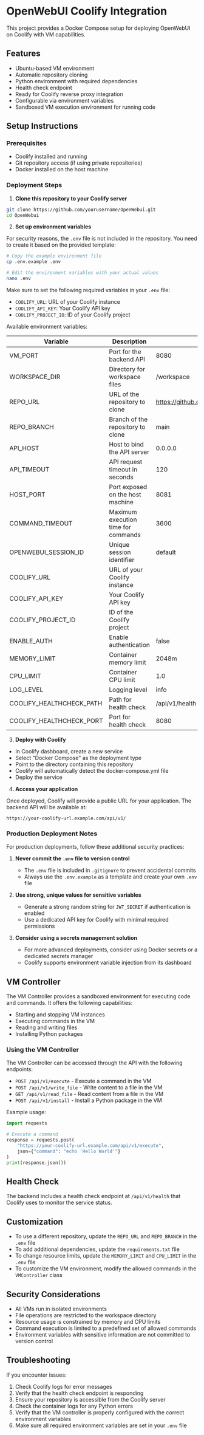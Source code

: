 # OpenWebUI Coolify Integration

This project provides a Docker Compose setup for deploying OpenWebUI on Coolify with VM capabilities.

## Features

- Ubuntu-based VM environment
- Automatic repository cloning
- Python environment with required dependencies
- Health check endpoint
- Ready for Coolify reverse proxy integration
- Configurable via environment variables
- Sandboxed VM execution environment for running code

## Setup Instructions

### Prerequisites

- Coolify installed and running
- Git repository access (if using private repositories)
- Docker installed on the host machine

### Deployment Steps

1. **Clone this repository to your Coolify server**

```bash
git clone https://github.com/yourusername/OpenWebui.git
cd OpenWebui
```

2. **Set up environment variables**

For security reasons, the `.env` file is not included in the repository. You need to create it based on the provided template:

```bash
# Copy the example environment file
cp .env.example .env

# Edit the environment variables with your actual values
nano .env
```

Make sure to set the following required variables in your `.env` file:

- `COOLIFY_URL`: URL of your Coolify instance
- `COOLIFY_API_KEY`: Your Coolify API key
- `COOLIFY_PROJECT_ID`: ID of your Coolify project

Available environment variables:

| Variable | Description | Default |
|----------|-------------|---------|
| VM_PORT | Port for the backend API | 8080 |
| WORKSPACE_DIR | Directory for workspace files | /workspace |
| REPO_URL | URL of the repository to clone | https://github.com/amintt2/OpenWebui.git |
| REPO_BRANCH | Branch of the repository to clone | main |
| API_HOST | Host to bind the API server | 0.0.0.0 |
| API_TIMEOUT | API request timeout in seconds | 120 |
| HOST_PORT | Port exposed on the host machine | 8081 |
| COMMAND_TIMEOUT | Maximum execution time for commands | 3600 |
| OPENWEBUI_SESSION_ID | Unique session identifier | default |
| COOLIFY_URL | URL of your Coolify instance | |
| COOLIFY_API_KEY | Your Coolify API key | |
| COOLIFY_PROJECT_ID | ID of the Coolify project | |
| ENABLE_AUTH | Enable authentication | false |
| MEMORY_LIMIT | Container memory limit | 2048m |
| CPU_LIMIT | Container CPU limit | 1.0 |
| LOG_LEVEL | Logging level | info |
| COOLIFY_HEALTHCHECK_PATH | Path for health check | /api/v1/health |
| COOLIFY_HEALTHCHECK_PORT | Port for health check | 8080 |

3. **Deploy with Coolify**

- In Coolify dashboard, create a new service
- Select "Docker Compose" as the deployment type
- Point to the directory containing this repository
- Coolify will automatically detect the docker-compose.yml file
- Deploy the service

4. **Access your application**

Once deployed, Coolify will provide a public URL for your application. The backend API will be available at:

```
https://your-coolify-url.example.com/api/v1/
```

### Production Deployment Notes

For production deployments, follow these additional security practices:

1. **Never commit the `.env` file to version control**
   - The `.env` file is included in `.gitignore` to prevent accidental commits
   - Always use the `.env.example` as a template and create your own `.env` file

2. **Use strong, unique values for sensitive variables**
   - Generate a strong random string for `JWT_SECRET` if authentication is enabled
   - Use a dedicated API key for Coolify with minimal required permissions

3. **Consider using a secrets management solution**
   - For more advanced deployments, consider using Docker secrets or a dedicated secrets manager
   - Coolify supports environment variable injection from its dashboard

## VM Controller

The VM Controller provides a sandboxed environment for executing code and commands. It offers the following capabilities:

- Starting and stopping VM instances
- Executing commands in the VM
- Reading and writing files
- Installing Python packages

### Using the VM Controller

The VM Controller can be accessed through the API with the following endpoints:

- `POST /api/v1/execute` - Execute a command in the VM
- `POST /api/v1/write_file` - Write content to a file in the VM
- `GET /api/v1/read_file` - Read content from a file in the VM
- `POST /api/v1/install` - Install a Python package in the VM

Example usage:

```python
import requests

# Execute a command
response = requests.post(
    "https://your-coolify-url.example.com/api/v1/execute",
    json={"command": "echo 'Hello World'"}
)
print(response.json())
```

## Health Check

The backend includes a health check endpoint at `/api/v1/health` that Coolify uses to monitor the service status.

## Customization

- To use a different repository, update the `REPO_URL` and `REPO_BRANCH` in the `.env` file
- To add additional dependencies, update the `requirements.txt` file
- To change resource limits, update the `MEMORY_LIMIT` and `CPU_LIMIT` in the `.env` file
- To customize the VM environment, modify the allowed commands in the `VMController` class

## Security Considerations

- All VMs run in isolated environments
- File operations are restricted to the workspace directory
- Resource usage is constrained by memory and CPU limits
- Command execution is limited to a predefined set of allowed commands
- Environment variables with sensitive information are not committed to version control

## Troubleshooting

If you encounter issues:

1. Check Coolify logs for error messages
2. Verify that the health check endpoint is responding
3. Ensure your repository is accessible from the Coolify server
4. Check the container logs for any Python errors
5. Verify that the VM controller is properly configured with the correct environment variables
6. Make sure all required environment variables are set in your `.env` file 